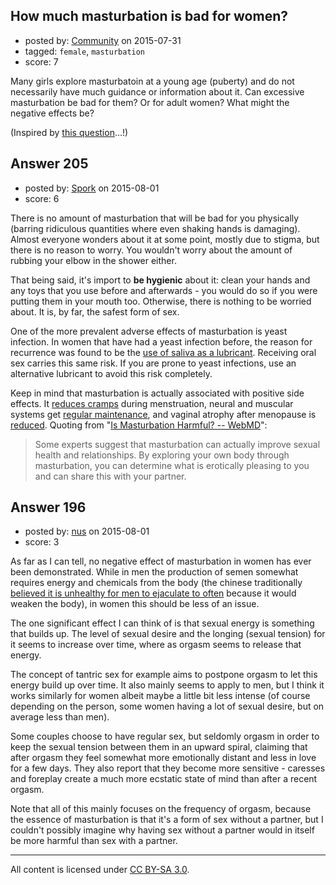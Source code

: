 ## How much masturbation is bad for women?

- posted by: [Community](https://stackexchange.com/users/-1/community) on 2015-07-31
- tagged: `female`, `masturbation`
- score: 7

Many girls explore masturbatoin at a young age (puberty) and do not necessarily  have much guidance or information about it. Can excessive masturbation be bad for them? Or for adult women? What might the negative effects be? 

(Inspired by [this question][1]...!)


  [1]: http://sexuality.stackexchange.com/questions/71/how-much-masturbation-is-bad-for-males


## Answer 205

- posted by: [Spork](https://stackexchange.com/users/1411844/spork) on 2015-08-01
- score: 6

<p>There is no amount of masturbation that will be bad for you physically (barring ridiculous quantities where even shaking hands is damaging). Almost everyone wonders about it at some point, mostly due to stigma, but there is no reason to worry. You wouldn't worry about the amount of rubbing your elbow in the shower either.</p>

<p>That being said, it's import to <strong>be hygienic</strong> about it: clean your hands and any toys that you use before and afterwards - you would do so if you were putting them in your mouth too. Otherwise, there is nothing to be worried about. It is, by far, the safest form of sex.</p>

<p>One of the more prevalent adverse effects of masturbation is yeast infection. In women that have had a yeast infection before, the reason for recurrence was found to be the <a href="http://www.ncbi.nlm.nih.gov/pubmed?term=14709186">use of saliva as a lubricant</a>. Receiving oral sex carries this same risk. If you are prone to yeast infections, use an alternative lubricant to avoid this risk completely.</p>

<p>Keep in mind that masturbation is actually associated with positive side effects. It <a href="http://www.tandfonline.com/doi/abs/10.1080/14681990601149197#.Vb0NOfmo2zU">reduces cramps</a> during menstruation, neural and muscular systems get <a href="http://www.tandfonline.com/doi/abs/10.1080/14681990601149197#.Vb0NOfmo2zU">regular maintenance</a>, and vaginal atrophy after menopause is <a href="http://www.tandfonline.com/doi/abs/10.1080/14681990601149197#.Vb0NOfmo2zU">reduced</a>. Quoting from "<a href="http://www.webmd.com/sex-relationships/guide/masturbation-guide?page=2">Is Masturbation Harmful? -- WebMD</a>":</p>

<blockquote>
  <p>Some experts suggest that masturbation can actually improve sexual
  health and relationships. By exploring your own body through
  masturbation, you can determine what is erotically pleasing to you and
  can share this with your partner.</p>
</blockquote>



## Answer 196

- posted by: [nus](https://stackexchange.com/users/151634/nus) on 2015-08-01
- score: 3

<p>As far as I can tell, no negative effect of masturbation in women has ever been demonstrated. While in men the production of semen somewhat requires energy and chemicals from the body (the chinese traditionally <a href="https://www.losethebackpain.com/healthysex.html" rel="nofollow">believed it is unhealthy for men to ejaculate to often</a> because it would weaken the body), in women this should be less of an issue.</p>

<p>The one significant effect I can think of is that sexual energy is something that builds up. The level of sexual desire and the longing (sexual tension) for it seems to increase over time, where as orgasm seems to release that energy. </p>

<p>The concept of tantric sex for example aims to postpone orgasm to let this energy build up over time. It also mainly seems to apply to men, but I think it works similarly for women albeit maybe a little bit less intense (of course depending on the person, some women having a lot of sexual desire, but on average less than men). </p>

<p>Some couples choose to have regular sex, but seldomly orgasm in order to keep the sexual tension between them in an upward spiral, claiming that after orgasm they feel somewhat more emotionally distant and less in love for a few days. They also report that they become more sensitive - caresses and foreplay create a much more ecstatic state of mind than after a recent orgasm.</p>

<p>Note that all of this mainly focuses on the frequency of orgasm, because the essence of masturbation is that it's a form of sex without a partner, but I couldn't possibly imagine why having sex without a partner would in itself be more harmful than sex with a partner. </p>




---

All content is licensed under [CC BY-SA 3.0](https://creativecommons.org/licenses/by-sa/3.0/).
